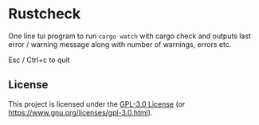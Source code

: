 # Rustcheck

One line tui program to run `cargo watch` with cargo check and outputs 
last error / warning message along with number of warnings, errors etc.

Esc / Ctrl+c to quit

## License

This project is licensed under the [GPL-3.0 License](LICENSE) (or
<https://www.gnu.org/licenses/gpl-3.0.html>).
